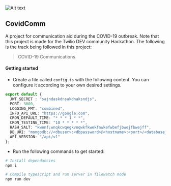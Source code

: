 ![Alt text](https://res.cloudinary.com/practicaldev/image/fetch/s--VZFUPPJe--/c_imagga_scale,f_auto,fl_progressive,h_420,q_auto,w_1000/https://res.cloudinary.com/practicaldev/image/fetch/s--55ibXz6X--/c_imagga_scale%2Cf_auto%2Cfl_progressive%2Ch_420%2Cq_auto%2Cw_1000/https://dev-to-uploads.s3.amazonaws.com/i/nifvpea2hzb5y7kethzt.png)

## CovidComm

A project for communication aid during the COVID-19 outbreak. Note that this project is made for the Twilio DEV community Hackathon. The following is the track being followed in this project:

> COVID-19 Communications

#### Getting started

* Create a file called `config.ts` with the following content. You can configure it according to your own desired settings.

```ts
export default {
  JWT_SECRET : "sajndaskdnsakdnaksndjs",
  PORT: 3000,
  LOGGING_FMT: "combined",
  INFO_API_URL: "https://google.com",
  CRON_DEFAULT_TIME: "* * * 1 * *",
  CRON_TESTING_TIME: "10 * * * * *",
  HASH_SALT: "kwenf;wnqkcwqegkvnqwkfkwekfnwkefwbefjbwejfbwejff",
  DB_URI: "mongodb://<dbuser>:<dbpassword>@<hostname>:<port>/<database_name>",
  API_VERSION: "/api/v1"
};
```

* Run the following commands to get started:

```sh
# Install dependancies
npm i

# Compile typescript and run server in filewatch mode
npm run dev
```
